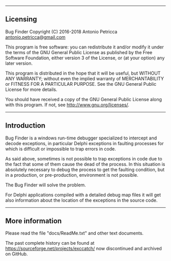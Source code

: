---------
Licensing
---------

Bug Finder
Copyright (C) 2016-2018  Antonio Petricca <antonio.petricca@gmail.com>

This program is free software: you can redistribute it and/or modify
it under the terms of the GNU General Public License as published by
the Free Software Foundation, either version 3 of the License, or
(at your option) any later version.

This program is distributed in the hope that it will be useful,
but WITHOUT ANY WARRANTY; without even the implied warranty of
MERCHANTABILITY or FITNESS FOR A PARTICULAR PURPOSE.  See the
GNU General Public License for more details.

You should have received a copy of the GNU General Public License
along with this program.  If not, see <http://www.gnu.org/licenses/>.

------------
Introduction
------------

Bug Finder is a windows run-time debugger specialized to intercept and
decode exceptions, in particular Delphi exceptions in faulting processes for
which is difficult or impossible to trap errors in code.

As said above, sometimes is not possible to trap exceptions in code due to the
fact that some of them cause the dead of the process. In this situation is
absolutely necessary to debug the process to get the faulting condition, but in
a production, or pre-production, environment is not possible.

The Bug Finder will solve the problem.

For Delphi applications compiled with a detailed debug map files it will get
also information about the location of the exceptions in the source code.

----------------
More information
----------------

Please read the file "docs/ReadMe.txt" and other text documents.

The past complete history can be found at https://sourceforge.net/projects/exccatch/
now discontinued and archived on GitHub.


